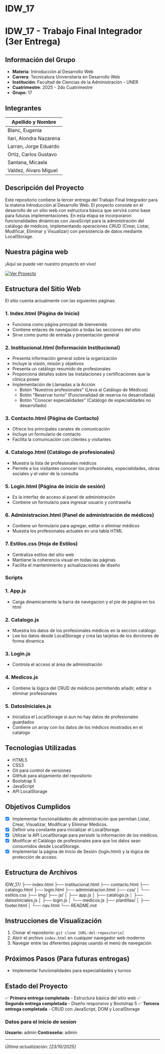 # IDW_17

# IDW_17 - Trabajo Final Integrador (3er Entrega)

## Información del Grupo
- **Materia**: Introducción al Desarrollo Web
- **Carrera**: Tecnicatura Universitaria en Desarrollo Web
- **Institución**: Facultad de Ciencias de la Administración - UNER
- **Cuatrimestre**: 2025 - 2do Cuatrimestre
- **Grupo**: 17

## Integrantes
| Apellido y Nombre       |
|-------------------      |
| Blanc, Eugenia          |
| Ilari, Alondra Nazarena |
| Larran, Jorge Eduardo   |
| Ortiz, Carlos Gustavo   |
| Santana, Micaela        |
| Valdez, Alvaro Miguel   |

## Descripción del Proyecto
Este repositorio contiene la tercer entrega del Trabajo Final Integrador para la materia Introducción al Desarrollo Web. El proyecto consiste en el desarrollo de un sitio web con estructura básica que servirá como base para futuras implementaciones.
En esta etapa se incorporaron funcionalidades dinámicas con JavaScript para la administración del catálogo de médicos, implementando operaciones CRUD (Crear, Listar, Modificar, Eliminar y Visualizar) con persistencia de datos mediante LocalStorage.

## Nuestra página web
¡Aquí se puede ver nuestro proyecto en vivo!

[![Ver Proyecto](https://img.shields.io/badge/Ver_Clínica-007bff?style=for-the-badge&logo=heart&logoColor=fff)](https://gustaf02.github.io/IDW_17/)

## Estructura del Sitio Web
El sitio cuenta actualmente con las siguientes páginas:

### 1. Index.html (Página de Inicio)
- Funciona como página principal de bienvenida
- Contiene enlaces de navegación a todas las secciones del sitio
- Sirve como punto de entrada y presentación general

### 2. Institucional.html (Información Institucional)
- Presenta información general sobre la organización
- Incluye la visión, misión y objetivos
- Presenta un catálogo resumido de profesionales
- Proporciona detalles sobre las instalaciones y certificaciones que la clínica posee
- Implementación de Llamadas a la Acción
    - Botón "Nuestros profesionales" (Lleva al Catálogo de Médicos)
    - Botón "Reservar turno" (Funcionalidad de reserva no desarrollada)
    - Botón "Conocer especialidades" (Catálogo de especialidades no desarrollado)

### 3. Contacto.html (Página de Contacto)
- Ofrece los principales canales de comunicación
- Incluye un formulario de contacto
- Facilita la comunicación con clientes y visitantes

### 4. Catalogo.html (Catálogo de profesionales)
- Muestra la lista de profesionales médicos
- Permite a los visitantes conocer los profesionales, especialidades, obras sociales y el valor de la consulta

### 5. Login.html (Página de inicio de sesión)
- Es la interfaz de acceso al panel de administración
- Contiene un formulario para ingresar usuario y contraseña

### 6. Administracion.html (Panel de administración de médicos)
- Contiene un formulario para agregar, editar o eliminar médicos
- Muestra los profesionales actuales en una tabla HTML

### 7. Estilos.css (Hoja de Estilos)
- Centraliza estilos del sitio web
- Mantiene la coherencia visual en todas las páginas
- Facilita el mantenimiento y actualizaciones de diseño

### Scripts

### 1. App.js
- Carga dinamicamente la barra de navegacion y el pie de página en los html

### 2. Catalogo.js
- Muestra los datos de los profesionales médicos en la seccion catálogo
- Lee los datos desde LocalStorage y crea las tarjetas de los dorctores de forma dinamica

### 3. Login.js
- Controla el acceso al área de administración

### 4. Medicos.js
- Contiene la lógica del CRUD de médicos permitiendo añadir, editar o eliminar profesionales

### 5. DatosIniciales.js
- Inicializa el LocalStorage si aun no hay datos de profesionales guardados
- Contiene un array con los datos de los médicos mostrados en el catalogo

## Tecnologías Utilizadas
- HTML5
- CSS3
- Git para control de versiones
- GitHub para alojamiento del repositorio
- Bootstrap 5
- JavaScript
- API LocalStorage

## Objetivos Cumplidos
- [x] Implementar funcionalidades de administración que permitan Listar, Crear, Visualizar, Modificar y Eliminar Médicos.
- [x] Definir una constante para inicializar el LocalStorage.
- [x] Utilizar la API LocalStorage para persistir la información de los médicos.
- [x] Modificar el Catálogo de profesionales para que los datos sean consumidos desde LocalStorage.
- [x] Implementar la página de Inicio de Sesión (login.html) y la lógica de protección de acceso.

## Estructura de Archivos

IDW_17/
├── index.html
├── institucional.html
├── contacto.html
├── catalogo.html
├── login.html
├── administracion.html
├── css/
│ └── estilos.css
├── img/
├── js/
│ ├── app.js
│ ├── catalogo.js
│ ├── datosIniciales.js
│ ├── login.js
│ └── medicos.js
├── plantillas/
│ ├── footer.html
│ └── nav.html
└── README.md


## Instrucciones de Visualización
1. Clonar el repositorio: `git clone [URL-del-repositorio]`
2. Abrir el archivo `index.html` en cualquier navegador web moderno
3. Navegar entre las diferentes páginas usando el menú de navegación

## Próximos Pasos (Para futuras entregas)
- Implementar funcionalidades para especialidades y turnos

## Estado del Proyecto
✅ **Primera entrega completada** - Estructura básica del sitio web
✅ **Segunda entrega completada** - Diseño responsivo y Bootstrap 5
✅ **Tercera entrega completada** - CRUD con JavaScript, DOM y LocalStorage

### Datos para el inicio de sesion
**Usuario:** admin
**Contraseña:** admin

---

*Última actualización: [23/10/2025]*
